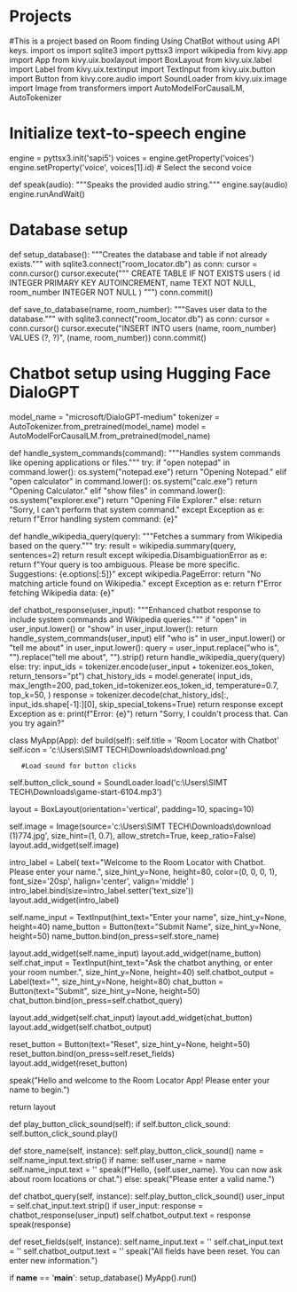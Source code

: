 # Projects
#This is a project based on Room finding Using ChatBot without using API keys.
import os
import sqlite3
import pyttsx3
import wikipedia
from kivy.app import App
from kivy.uix.boxlayout import BoxLayout
from kivy.uix.label import Label
from kivy.uix.textinput import TextInput
from kivy.uix.button import Button
from kivy.core.audio import SoundLoader
from kivy.uix.image import Image
from transformers import AutoModelForCausalLM, AutoTokenizer

# Initialize text-to-speech engine
engine = pyttsx3.init('sapi5')
voices = engine.getProperty('voices')
engine.setProperty('voice', voices[1].id)  # Select the second voice

def speak(audio):
    """Speaks the provided audio string."""
    engine.say(audio)
    engine.runAndWait()

# Database setup
def setup_database():
    """Creates the database and table if not already exists."""
    with sqlite3.connect("room_locator.db") as conn:
        cursor = conn.cursor()
        cursor.execute("""
            CREATE TABLE IF NOT EXISTS users (
                id INTEGER PRIMARY KEY AUTOINCREMENT,
                name TEXT NOT NULL,
                room_number INTEGER NOT NULL
            )
        """)
        conn.commit()

def save_to_database(name, room_number):
    """Saves user data to the database."""
    with sqlite3.connect("room_locator.db") as conn:
        cursor = conn.cursor()
        cursor.execute("INSERT INTO users (name, room_number) VALUES (?, ?)", (name, room_number))
        conn.commit()

# Chatbot setup using Hugging Face DialoGPT
model_name = "microsoft/DialoGPT-medium"
tokenizer = AutoTokenizer.from_pretrained(model_name)
model = AutoModelForCausalLM.from_pretrained(model_name)

def handle_system_commands(command):
    """Handles system commands like opening applications or files."""
    try:
        if "open notepad" in command.lower():
            os.system("notepad.exe")
            return "Opening Notepad."
        elif "open calculator" in command.lower():
            os.system("calc.exe")
            return "Opening Calculator."
        elif "show files" in command.lower():
            os.system("explorer.exe")
            return "Opening File Explorer."
        else:
            return "Sorry, I can't perform that system command."
    except Exception as e:
        return f"Error handling system command: {e}"

def handle_wikipedia_query(query):
    """Fetches a summary from Wikipedia based on the query."""
    try:
        result = wikipedia.summary(query, sentences=2)
        return result
    except wikipedia.DisambiguationError as e:
        return f"Your query is too ambiguous. Please be more specific. Suggestions: {e.options[:5]}"
    except wikipedia.PageError:
        return "No matching article found on Wikipedia."
    except Exception as e:
        return f"Error fetching Wikipedia data: {e}"

def chatbot_response(user_input):
    """Enhanced chatbot response to include system commands and Wikipedia queries."""
    if "open" in user_input.lower() or "show" in user_input.lower():
        return handle_system_commands(user_input)
    elif "who is" in user_input.lower() or "tell me about" in user_input.lower():
        query = user_input.replace("who is", "").replace("tell me about", "").strip()
        return handle_wikipedia_query(query)
    else:
        try:
            input_ids = tokenizer.encode(user_input + tokenizer.eos_token, return_tensors="pt")
            chat_history_ids = model.generate(
                input_ids,
                max_length=200,
                pad_token_id=tokenizer.eos_token_id,
                temperature=0.7,
                top_k=50,
            )
            response = tokenizer.decode(chat_history_ids[:, input_ids.shape[-1]:][0], skip_special_tokens=True)
            return response
        except Exception as e:
            print(f"Error: {e}")
            return "Sorry, I couldn't process that. Can you try again?"

class MyApp(App):
    def build(self):
        self.title = 'Room Locator with Chatbot'
        self.icon = 'c:\\Users\\SIMT TECH\\Downloads\\download.png'

       #Load sound for button clicks
        
  self.button_click_sound = SoundLoader.load('c:\\Users\\SIMT TECH\\Downloads\\game-start-6104.mp3')

  layout = BoxLayout(orientation='vertical', padding=10, spacing=10)

  self.image = Image(source='c:\\Users\\SIMT TECH\\Downloads\\download (1)774.jpg', 
                           size_hint=(1, 0.7), allow_stretch=True, keep_ratio=False)
        layout.add_widget(self.image)

  intro_label = Label(
            text="Welcome to the Room Locator with Chatbot. Please enter your name.",
            size_hint_y=None, height=80,
            color=(0, 0, 0, 1),
            font_size='20sp',
            halign='center',
            valign='middle'
        )
        intro_label.bind(size=intro_label.setter('text_size'))
        layout.add_widget(intro_label)

  self.name_input = TextInput(hint_text="Enter your name", size_hint_y=None, height=40)
        name_button = Button(text="Submit Name", size_hint_y=None, height=50)
        name_button.bind(on_press=self.store_name)

  layout.add_widget(self.name_input)
        layout.add_widget(name_button)
      self.chat_input = TextInput(hint_text="Ask the chatbot anything, or enter your room number.", size_hint_y=None, height=40)
        self.chatbot_output = Label(text="", size_hint_y=None, height=80)
        chat_button = Button(text="Submit", size_hint_y=None, height=50)
        chat_button.bind(on_press=self.chatbot_query)

   layout.add_widget(self.chat_input)
        layout.add_widget(chat_button)
        layout.add_widget(self.chatbot_output)

  reset_button = Button(text="Reset", size_hint_y=None, height=50)
        reset_button.bind(on_press=self.reset_fields)
        layout.add_widget(reset_button)

  speak("Hello and welcome to the Room Locator App! Please enter your name to begin.")

   return layout

   def play_button_click_sound(self):
        if self.button_click_sound:
            self.button_click_sound.play()

  def store_name(self, instance):
        self.play_button_click_sound()
        name = self.name_input.text.strip()
        if name:
            self.user_name = name
            self.name_input.text = ''
            speak(f"Hello, {self.user_name}. You can now ask about room locations or chat.")
        else:
            speak("Please enter a valid name.")

   def chatbot_query(self, instance):
        self.play_button_click_sound()
        user_input = self.chat_input.text.strip()
        if user_input:
            response = chatbot_response(user_input)
            self.chatbot_output.text = response
            speak(response)

  def reset_fields(self, instance):
        self.name_input.text = ''
        self.chat_input.text = ''
        self.chatbot_output.text = ''
        speak("All fields have been reset. You can enter new information.")

if __name__ == '__main__':
    setup_database()
    MyApp().run()
